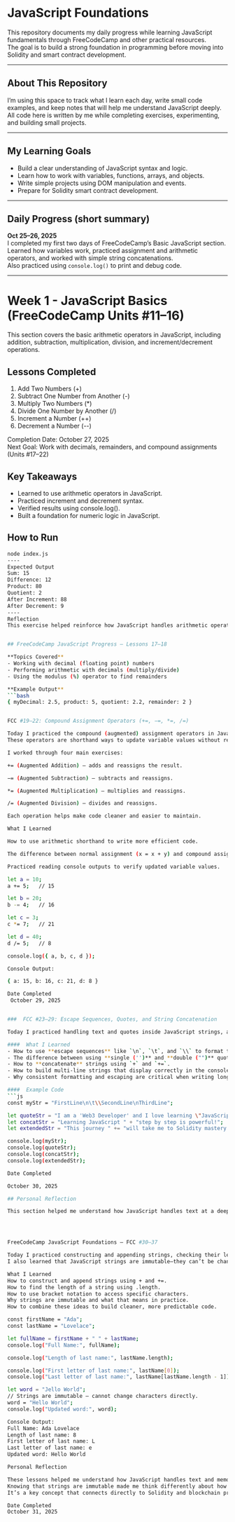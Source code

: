 # JavaScript Foundations

This repository documents my daily progress while learning JavaScript fundamentals through FreeCodeCamp and other practical resources.  
The goal is to build a strong foundation in programming before moving into Solidity and smart contract development.

---

## About This Repository

I’m using this space to track what I learn each day, write small code examples, and keep notes that will help me understand JavaScript deeply.  
All code here is written by me while completing exercises, experimenting, and building small projects.

---

## My Learning Goals
- Build a clear understanding of JavaScript syntax and logic.  
- Learn how to work with variables, functions, arrays, and objects.  
- Write simple projects using DOM manipulation and events.  
- Prepare for Solidity smart contract development.

---

## Daily Progress (short summary)

**Oct 25–26, 2025**  
I completed my first two days of FreeCodeCamp’s Basic JavaScript section.  
Learned how variables work, practiced assignment and arithmetic operators, and worked with simple string concatenations.  
Also practiced using `console.log()` to print and debug code.

---

# Week 1 - JavaScript Basics (FreeCodeCamp Units #11–16)

This section covers the basic arithmetic operators in JavaScript, including addition, subtraction, multiplication, division, and increment/decrement operations.

## Lessons Completed
1. Add Two Numbers (+)
2. Subtract One Number from Another (-)
3. Multiply Two Numbers (*)
4. Divide One Number by Another (/)
5. Increment a Number (++)
6. Decrement a Number (--)

Completion Date: October 27, 2025  
Next Goal: Work with decimals, remainders, and compound assignments (Units #17–22)

## Key Takeaways
- Learned to use arithmetic operators in JavaScript.
- Practiced increment and decrement syntax.
- Verified results using console.log().
- Built a foundation for numeric logic in JavaScript.

## How to Run
```bash
node index.js
----
Expected Output
Sum: 15
Difference: 12
Product: 80
Quotient: 2
After Increment: 88
After Decrement: 9
----
Reflection 
This exercise helped reinforce how JavaScript handles arithmetic operations and variable updates.


## FreeCodeCamp JavaScript Progress – Lessons 17–18

**Topics Covered**
- Working with decimal (floating point) numbers
- Performing arithmetic with decimals (multiply/divide)
- Using the modulus (%) operator to find remainders

**Example Output**
```bash
{ myDecimal: 2.5, product: 5, quotient: 2.2, remainder: 2 }


FCC #19–22: Compound Assignment Operators (+=, −=, *=, /=)

Today I practiced the compound (augmented) assignment operators in JavaScript.
These operators are shorthand ways to update variable values without rewriting the variable name on both sides of the expression.

I worked through four main exercises:

+= (Augmented Addition) – adds and reassigns the result.

−= (Augmented Subtraction) – subtracts and reassigns.

*= (Augmented Multiplication) – multiplies and reassigns.

/= (Augmented Division) – divides and reassigns.

Each operation helps make code cleaner and easier to maintain.

What I Learned

How to use arithmetic shorthand to write more efficient code.

The difference between normal assignment (x = x + y) and compound assignment (x += y).

Practiced reading console outputs to verify updated variable values.

let a = 10;
a += 5;   // 15

let b = 20;
b -= 4;   // 16

let c = 3;
c *= 7;   // 21

let d = 40;
d /= 5;   // 8

console.log({ a, b, c, d });

Console Output:

{ a: 15, b: 16, c: 21, d: 8 }

Date Completed
 October 29, 2025


###  FCC #23–29: Escape Sequences, Quotes, and String Concatenation

Today I practiced handling text and quotes inside JavaScript strings, and learned how escape characters make strings more flexible and readable.

####  What I Learned
- How to use **escape sequences** like `\n`, `\t`, and `\\` to format text.
- The difference between using **single ('')** and **double ("")** quotes.
- How to **concatenate** strings using `+` and `+=`.
- How to build multi-line strings that display correctly in the console.
- Why consistent formatting and escaping are critical when writing long smart-contract logs or data outputs.

####  Example Code
```js
const myStr = "FirstLine\n\t\\SecondLine\nThirdLine";

let quoteStr = "I am a 'Web3 Developer' and I love learning \"JavaScript\" daily.";
let concatStr = "Learning JavaScript " + "step by step is powerful!";
let extendedStr = "This journey " += "will take me to Solidity mastery.";

console.log(myStr);
console.log(quoteStr);
console.log(concatStr);
console.log(extendedStr);

Date Completed

October 30, 2025

## Personal Reflection

This section helped me understand how JavaScript handles text at a deeper level — something that will later help me format smart-contract messages and user-facing strings. Every FCC exercise adds another piece to my foundation for becoming a professional Solidity developer.




FreeCodeCamp JavaScript Foundations – FCC #30–37 

Today I practiced constructing and appending strings, checking their length, and accessing characters using bracket indexing.
I also learned that JavaScript strings are immutable—they can’t be changed one letter at a time; instead, a whole new string must be assigned.

What I Learned
How to construct and append strings using + and +=.
How to find the length of a string using .length.
How to use bracket notation to access specific characters.
Why strings are immutable and what that means in practice.
How to combine these ideas to build cleaner, more predictable code.

const firstName = "Ada";
const lastName = "Lovelace";

let fullName = firstName + " " + lastName;
console.log("Full Name:", fullName);

console.log("Length of last name:", lastName.length);

console.log("First letter of last name:", lastName[0]);
console.log("Last letter of last name:", lastName[lastName.length - 1]);

let word = "Jello World";
// Strings are immutable — cannot change characters directly.
word = "Hello World";
console.log("Updated word:", word);

Console Output:
Full Name: Ada Lovelace
Length of last name: 8
First letter of last name: L
Last letter of last name: e
Updated word: Hello World

Personal Reflection

These lessons helped me understand how JavaScript handles text and memory.
Knowing that strings are immutable made me think differently about how data changes in code.
It’s a key concept that connects directly to Solidity and blockchain programming, where immutability also matters.

Date Completed
October 31, 2025

